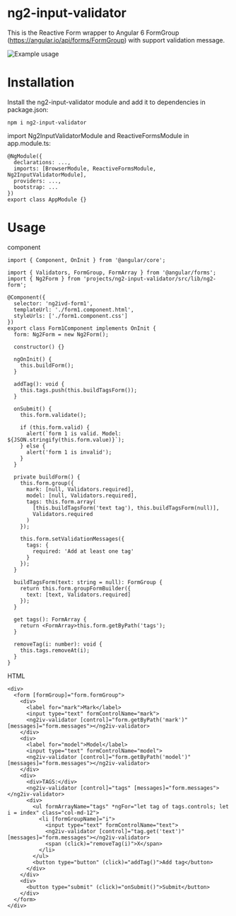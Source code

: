 # ng2-input-validator
This is the Reactive Form wrapper to Angular 6 FormGroup (https://angular.io/api/forms/FormGroup) with support validation message.

![Example usage](https://user-images.githubusercontent.com/3649077/45321511-d2466600-b545-11e8-8e44-4e773f5dc701.gif)

# Installation
Install the ng2-input-validator module and add it to dependencies in package.json:
```
npm i ng2-input-validator
```
import Ng2InputValidatorModule and ReactiveFormsModule in app.module.ts:
```
@NgModule({
  declarations: ...,
  imports: [BrowserModule, ReactiveFormsModule, Ng2InputValidatorModule],
  providers: ...,
  bootstrap: ...
})
export class AppModule {}
```

# Usage
component
```
import { Component, OnInit } from '@angular/core';

import { Validators, FormGroup, FormArray } from '@angular/forms';
import { Ng2Form } from 'projects/ng2-input-validator/src/lib/ng2-form';

@Component({
  selector: 'ng2ivd-form1',
  templateUrl: './form1.component.html',
  styleUrls: ['./form1.component.css']
})
export class Form1Component implements OnInit {
  form: Ng2Form = new Ng2Form();

  constructor() {}

  ngOnInit() {
    this.buildForm();
  }

  addTag(): void {
    this.tags.push(this.buildTagsForm());
  }

  onSubmit() {
    this.form.validate();

    if (this.form.valid) {
      alert(`form 1 is valid. Model: ${JSON.stringify(this.form.value)}`);
    } else {
      alert('form 1 is invalid');
    }
  }

  private buildForm() {
    this.form.group({
      mark: [null, Validators.required],
      model: [null, Validators.required],
      tags: this.form.array(
        [this.buildTagsForm('text tag'), this.buildTagsForm(null)],
        Validators.required
      )
    });

    this.form.setValidationMessages({
      tags: {
        required: 'Add at least one tag'
      }
    });
  }

  buildTagsForm(text: string = null): FormGroup {
    return this.form.groupFormBuilder({
      text: [text, Validators.required]
    });
  }

  get tags(): FormArray {
    return <FormArray>this.form.getByPath('tags');
  }

  removeTag(i: number): void {
    this.tags.removeAt(i);
  }
}
```
HTML
```
<div>
  <form [formGroup]="form.formGroup">
    <div>
      <label for="mark">Mark</label>
      <input type="text" formControlName="mark">
      <ng2iv-validator [control]="form.getByPath('mark')" [messages]="form.messages"></ng2iv-validator>
    </div>
    <div>
      <label for="model">Model</label>
      <input type="text" formControlName="model">
      <ng2iv-validator [control]="form.getByPath('model')" [messages]="form.messages"></ng2iv-validator>
    </div>
    <div>
      <div>TAGS:</div>
      <ng2iv-validator [control]="tags" [messages]="form.messages"></ng2iv-validator>
      <div>
        <ul formArrayName="tags" *ngFor="let tag of tags.controls; let i = index" class="col-md-12">
          <li [formGroupName]="i">
            <input type="text" formControlName="text">
            <ng2iv-validator [control]="tag.get('text')" [messages]="form.messages"></ng2iv-validator>
            <span (click)="removeTag(i)">X</span>
          </li>
        </ul>
        <button type="button" (click)="addTag()">Add tag</button>
      </div>
    </div>
    <div>
      <button type="submit" (click)="onSubmit()">Submit</button>
    </div>
  </form>
</div>
```
